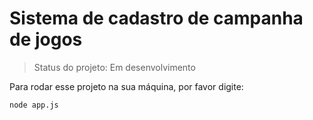 # Sistema de cadastro de campanha de jogos #

> Status do projeto: Em desenvolvimento

Para rodar esse projeto na sua máquina, por favor digite:

```
node app.js
```
